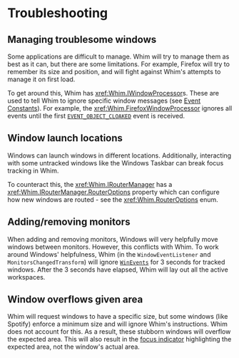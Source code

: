 # Troubleshooting

## Managing troublesome windows

Some applications are difficult to manage. Whim will try to manage them as best as it can, but there are some limitations. For example, Firefox will try to remember its size and position, and will fight against Whim's attempts to manage it on first load.

To get around this, Whim has <xref:Whim.IWindowProcessor>s. These are used to tell Whim to ignore specific window messages (see [Event Constants](https://learn.microsoft.com/en-us/windows/win32/winauto/event-constants)). For example, the <xref:Whim.FirefoxWindowProcessor> ignores all events until the first [`EVENT_OBJECT_CLOAKED`](https://learn.microsoft.com/en-us/windows/win32/winauto/event-constants#:~:text=EVENT_OBJECT_CLOAKED) event is received.

## Window launch locations

Windows can launch windows in different locations. Additionally, interacting with some untracked windows like the Windows Taskbar can break focus tracking in Whim.

To counteract this, the <xref:Whim.IRouterManager> has a <xref:Whim.IRouterManager.RouterOptions> property which can configure how new windows are routed - see the <xref:Whim.RouterOptions> enum.

## Adding/removing monitors

When adding and removing monitors, Windows will very helpfully move windows between monitors. However, this conflicts with Whim. To work around Windows' helpfulness, Whim (in the `WindowEventListener` and `MonitorsChangedTransform`) will ignore [`WinEvents`](../architecture/events.md) for 3 seconds for tracked windows. After the 3 seconds have elapsed, Whim will lay out all the active workspaces.

## Window overflows given area

Whim will request windows to have a specific size, but some windows (like Spotify) enforce a minimum size and will ignore Whim's instructions. Whim does not account for this. As a result, these stubborn windows will overflow the expected area. This will also result in the [focus indicator](../plugins/focus-indicator.md) highlighting the expected area, not the window's actual area.
